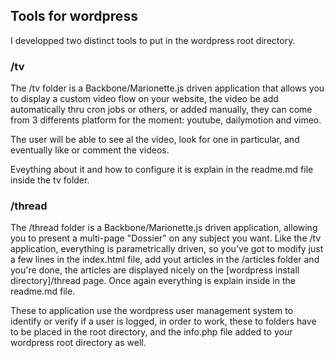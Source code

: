 ## Tools for wordpress

I developped two distinct tools to put in the wordpress root directory. 

### /tv

The /tv folder is a Backbone/Marionette.js driven application that allows you to display a custom video flow on your website, the video be add automatically thru cron jobs or others, or added manually, they can come from 3 differents platform for the moment: youtube, dailymotion and vimeo.

The user will be able to see al the video, look for one in particular, and eventually like or comment the videos.

Eveything about it and how to configure it is explain in the readme.md file inside the tv folder.

### /thread

The /thread folder is a Backbone/Marionette.js driven application, allowing you to present a multi-page "Dossier" on any subject you want. Like the /tv application, everything is parametrically driven, so you've got to modify just a few lines in the index.html file, add yout articles in the /articles folder and you're done, the articles are displayed nicely on the [wordpress install directory]/thread page. Once again everything is explain inside in the readme.md file.


These to application use the wordpress user management system to identify or verify if a user is logged, in order to work, these to folders have to be placed in the root directory, and the info.php file added to your wordpress root directory as well.

